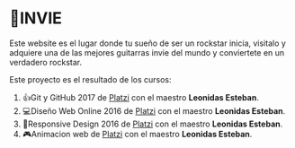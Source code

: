 # 🎸INVIE
Este website es el lugar donde tu sueño de ser un rockstar inicia, visitalo y adquiere una de las mejores guitarras invie del mundo y conviertete en un verdadero rockstar.

Este proyecto es el resultado de los cursos:
1. 👍Git y GitHub 2017 de [Platzi](https://platzi.com/clases/git-github-2017-old/) con el maestro **Leonidas Esteban**.
2. 💻Diseño Web Online 2016 de [Platzi](https://platzi.com/clases/html5-css3-2016/) con el maestro **Leonidas Esteban**.
3. 📱Responsive Design 2016 de [Platzi](https://platzi.com/clases/responsive-design-2016/) con el maestro **Leonidas Esteban**.
4. 🎮Animacion web de [Platzi](https://platzi.com/clases/animaciones-web/) con el maestro **Leonidas Esteban**.
